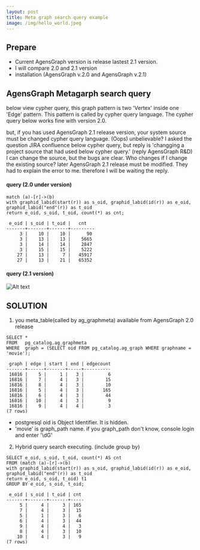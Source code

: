 ```yaml
---
layout: post
title: Meta graph search query example 
image: /img/hello_world.jpeg
---
```


## Prepare
- Current AgensGraph version is release lastest 2.1 version.
- I will compare 2.0 and 2.1 version
- installation (AgensGraph v.2.0 and AgensGraph v.2.1)

## AgensGraph Metagarph search query

below view cypher query, this graph pattern is two 'Vertex' inside one 'Edge' pattern.
This pattern is called by cypher query language.
The cypher query below works fine with version 2.0.

but, if you has used AgensGraph 2.1 release version, your system source must be changed cypher query language. (Oops)
unbelievable? I asked the question JIRA confluence below cypher query, but reply is 'changging a project source that had used below cypher query.' (reply AgensGraph R&D)
I can change the source, but the bugs are clear. Who changes if I change the existing source? later AgensGraph 2.1 release must be modified.
They had to explain the error to me. therefore I will be waiting the reply.

#### query (2.0 under version)
````
match (a)-[r]->(b)
with graphid_labid(start(r)) as s_oid, graphid_labid(id(r)) as e_oid, graphid_labid("end"(r)) as t_oid
return e_oid, s_oid, t_oid, count(*) as cnt;

 e_oid | s_oid | t_oid |   cnt
-------+-------+-------+---------
     3 |    10 |    10 |      90
     3 |    13 |    13 |    5665
     3 |    14 |    14 |    2847
     3 |    15 |    15 |    5222
    27 |    13 |     7 |   45917
    27 |    13 |    21 |   65352
````

#### query (2.1 version)
![Alt text](https://github.com/jhs9396/jhs9396.github.io/blob/master/img/Metagraph%20query.png)


## SOLUTION
1) you meta_table(called by ag_graphmeta) available from AgensGraph 2.0 release
````
SELECT * 
FROM   pg_catalog.ag_graphmeta
WHERE  graph = (SELECT oid FROM pg_catalog.ag_graph WHERE graphname = 'movie');

 graph | edge | start | end | edgecount
-------+------+-------+-----+----------
 16816 |    5 |     1 |   3 |         6
 16816 |    7 |     4 |   3 |        15
 16816 |    8 |     4 |   3 |        10
 16816 |    5 |     4 |   3 |       165
 16816 |    6 |     4 |   3 |        44
 16816 |   10 |     4 |   3 |         9
 16816 |    9 |     4 |   4 |         3
(7 rows)
````
 - postgresql oid is Object Identifier. It is hidden.
 - 'movie' is graph_path name. if you graph_path don't know, console login and enter '\dG'
 
2) Hybrid query search executing. (include group by)
````
SELECT e_oid, s_oid, t_oid, count(*) AS cnt
FROM (match (a)-[r]->(b)
with graphid_labid(start(r)) as s_oid, graphid_labid(id(r)) as e_oid, graphid_labid("end"(r)) as t_oid
return e_oid, s_oid, t_oid) t1 
GROUP BY e_oid, s_oid, t_oid;

 e_oid | s_oid | t_oid | cnt
-------+-------+-------+-----
     5 |     4 |     3 | 165
     7 |     4 |     3 |  15
     5 |     1 |     3 |   6
     6 |     4 |     3 |  44
     9 |     4 |     4 |   3
     8 |     4 |     3 |  10
    10 |     4 |     3 |   9
(7 rows)
````
